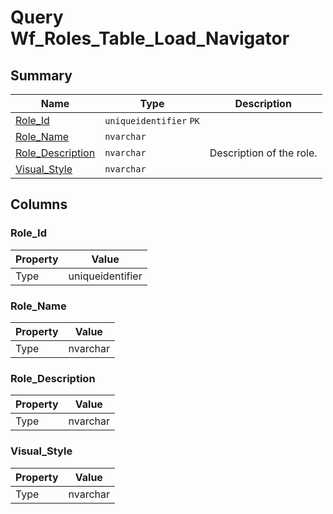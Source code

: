 # Query Wf_Roles_Table_Load_Navigator


## Summary

| Name | Type | Description |
| - | - | --- |
|[Role_Id](#role_id)|`uniqueidentifier` `PK`||
|[Role_Name](#role_name)|`nvarchar` ||
|[Role_Description](#role_description)|`nvarchar` |Description of the role.|
|[Visual_Style](#visual_style)|`nvarchar` ||

## Columns

### Role_Id

| Property | Value |
| - | - |
|Type|uniqueidentifier|

### Role_Name

| Property | Value |
| - | - |
|Type|nvarchar|

### Role_Description

| Property | Value |
| - | - |
|Type|nvarchar|

### Visual_Style

| Property | Value |
| - | - |
|Type|nvarchar|


